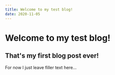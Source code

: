 ```yaml
---
title: Welcome to my test blog!
date: 2020-11-05
---
```

# Welcome to my test blog!
## That's my first blog post ever!
For now I just leave filler text here...
